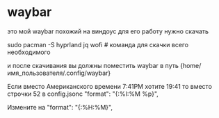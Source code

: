 # waybar
это мой waybar похожий на виндоус для его работу нужно скачать 

sudo pacman -S hyprland jq wofi # команда для скачки всего необходимого

и после скачивания вы должны поместить waybar в путь {home/имя_пользователя/.config/waybar}

Если вместо Американского времени 7:41PM  хотите 19:41
то вместо строчки 52 в config.jsonc
"format": "{:%I:%M %p}",

Измените на
"format": "{:%H:%M}",

